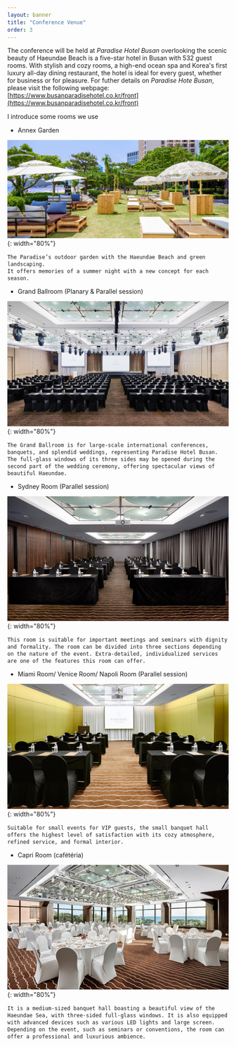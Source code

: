 ```yaml
---
layout: banner
title: "Conference Venue"
order: 3
---
```


The conference will be held at *Paradise Hotel Busan* overlooking the scenic beauty of Haeundae Beach is a five-star hotel in Busan with 532 guest rooms. With stylish and cozy rooms, a high-end ocean spa and Korea's first luxury all-day dining restaurant, the hotel is ideal for every guest, whether for business or for pleasure. For futher details on *Paradise Hote Busan*, please visit the following webpage: [https://www.busanparadisehotel.co.kr/front](https://www.busanparadisehotel.co.kr/front)

I introduce some rooms we use
- Annex Garden

![Annex Garden](/assets/img/slider/annex_garden.jpg){: width="80%"}

    The Paradise’s outdoor garden with the Haeundae Beach and green landscaping.
    It offers memories of a summer night with a new concept for each season.

- Grand Ballroom (Planary & Parallel session)

![Grand Ballroom](/assets/img/slider/grand_ballroom.jpg){: width="80%"}

    The Grand Ballroom is for large-scale international conferences, banquets, and splendid weddings, representing Paradise Hotel Busan. The full-glass windows of its three sides may be opened during the second part of the wedding ceremony, offering spectacular views of beautiful Haeundae.

- Sydney Room (Parallel session)

![Sydney Room](/assets/img/slider/medium_hall.jpg){: width="80%"}

    This room is suitable for important meetings and seminars with dignity and formality. The room can be divided into three sections depending on the nature of the event. Extra-detailed, individualized services are one of the features this room can offer.

- Miami Room/ Venice Room/ Napoli Room (Parallel session)

![Small halls](/assets/img/slider/small_hall.jpg){: width="80%"}

    Suitable for small events for VIP guests, the small banquet hall offers the highest level of satisfaction with its cozy atmosphere, refined service, and formal interior.

- Capri Room (cafétéria)

![Capri Room](/assets/img/slider/cafeteria.jpg){: width="80%"}

    It is a medium-sized banquet hall boasting a beautiful view of the Haeundae Sea, with three-sided full-glass windows. It is also equipped with advanced devices such as various LED lights and large screen. Depending on the event, such as seminars or conventions, the room can offer a professional and luxurious ambience.

